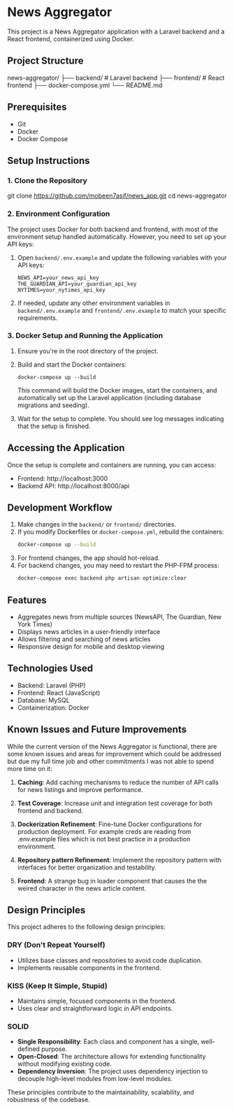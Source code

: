 # News Aggregator

This project is a News Aggregator application with a Laravel backend and a React frontend, containerized using Docker.

## Project Structure

news-aggregator/
├── backend/ # Laravel backend
├── frontend/ # React frontend
├── docker-compose.yml
└── README.md

## Prerequisites

- Git
- Docker
- Docker Compose

## Setup Instructions

### 1. Clone the Repository

git clone https://github.com/mobeen7asif/news_app.git
cd news-aggregator

### 2. Environment Configuration

The project uses Docker for both backend and frontend, with most of the environment setup handled automatically. However, you need to set up your API keys:

1. Open `backend/.env.example` and update the following variables with your API keys:
   ```
   NEWS_API=your_news_api_key
   THE_GUARDIAN_API=your_guardian_api_key
   NYTIMES=your_nytimes_api_key
   ```

2. If needed, update any other environment variables in `backend/.env.example` and `frontend/.env.example` to match your specific requirements.

### 3. Docker Setup and Running the Application

1. Ensure you're in the root directory of the project.

2. Build and start the Docker containers:
   ```
   docker-compose up --build
   ```

   This command will build the Docker images, start the containers, and automatically set up the Laravel application (including database migrations and seeding).

3. Wait for the setup to complete. You should see log messages indicating that the setup is finished.

## Accessing the Application

Once the setup is complete and containers are running, you can access:
- Frontend: http://localhost:3000
- Backend API: http://localhost:8000/api

## Development Workflow

1. Make changes in the `backend/` or `frontend/` directories.
2. If you modify Dockerfiles or `docker-compose.yml`, rebuild the containers:
   ```bash
   docker-compose up --build
   ```
3. For frontend changes, the app should hot-reload.
4. For backend changes, you may need to restart the PHP-FPM process:
   ```bash
   docker-compose exec backend php artisan optimize:clear
   ```

## Features

- Aggregates news from multiple sources (NewsAPI, The Guardian, New York Times)
- Displays news articles in a user-friendly interface
- Allows filtering and searching of news articles
- Responsive design for mobile and desktop viewing

## Technologies Used

- Backend: Laravel (PHP)
- Frontend: React (JavaScript)
- Database: MySQL
- Containerization: Docker

## Known Issues and Future Improvements

While the current version of the News Aggregator is functional, there are some known issues and areas for improvement which could be addressed but due my full time job and other commitments I was not able to spend more time on it:

1. **Caching**: Add caching mechanisms to reduce the number of API calls for news listings and improve performance.

2. **Test Coverage**: Increase unit and integration test coverage for both frontend and backend.

3. **Dockerization Refinement**: Fine-tune Docker configurations for production deployment. For example creds are reading from .env.example files which is not best practice in a production environment.

4. **Repository pattern Refinement**: Implement the repository pattern with interfaces for better organization and testability.

5. **Frontend**: A strange bug in loader component that causes the the weired character in the news article content.

## Design Principles

This project adheres to the following design principles:

### DRY (Don't Repeat Yourself)
- Utilizes base classes and repositories to avoid code duplication.
- Implements reusable components in the frontend.

### KISS (Keep It Simple, Stupid)
- Maintains simple, focused components in the frontend.
- Uses clear and straightforward logic in API endpoints.

### SOLID
- **Single Responsibility**: Each class and component has a single, well-defined purpose.
- **Open-Closed**: The architecture allows for extending functionality without modifying existing code.
- **Dependency Inversion**: The project uses dependency injection to decouple high-level modules from low-level modules.

These principles contribute to the maintainability, scalability, and robustness of the codebase.
